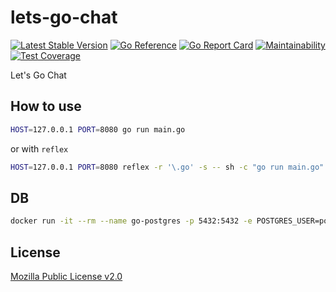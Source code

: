 # lets-go-chat

[![Latest Stable Version](https://img.shields.io/github/v/release/brokeyourbike/lets-go-chat)](https://github.com/brokeyourbike/lets-go-chat/releases)
[![Go Reference](https://pkg.go.dev/badge/github.com/brokeyourbike/lets-go-chat.svg)](https://pkg.go.dev/github.com/brokeyourbike/lets-go-chat)
[![Go Report Card](https://goreportcard.com/badge/github.com/brokeyourbike/lets-go-chat)](https://goreportcard.com/report/github.com/brokeyourbike/lets-go-chat)
[![Maintainability](https://api.codeclimate.com/v1/badges/b477b1c392da70fdad27/maintainability)](https://codeclimate.com/github/brokeyourbike/lets-go-chat/maintainability)
[![Test Coverage](https://api.codeclimate.com/v1/badges/b477b1c392da70fdad27/test_coverage)](https://codeclimate.com/github/brokeyourbike/lets-go-chat/test_coverage)

Let's Go Chat

## How to use

```bash
HOST=127.0.0.1 PORT=8080 go run main.go
```

or with `reflex`

```bash
HOST=127.0.0.1 PORT=8080 reflex -r '\.go' -s -- sh -c "go run main.go"
```

## DB

```bash
docker run -it --rm --name go-postgres -p 5432:5432 -e POSTGRES_USER=postgres -e POSTGRES_PASSWORD=secret postgres:14.0
```

## License
[Mozilla Public License v2.0](https://github.com/brokeyourbike/lets-go-chat/blob/main/LICENSE)
